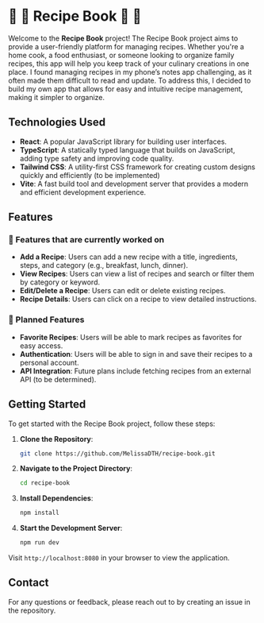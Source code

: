 # 📖 🍋 Recipe Book 🍋 📖

Welcome to the **Recipe Book** project!
The Recipe Book project aims to provide a user-friendly platform for managing recipes. Whether you're a home cook, a food enthusiast, or someone looking to organize family recipes, this app will help you keep track of your culinary creations in one place. I found managing recipes in my phone’s notes app challenging, as it often made them difficult to read and update. To address this, I decided to build my own app that allows for easy and intuitive recipe management, making it simpler to organize.

## Technologies Used

- **React**: A popular JavaScript library for building user interfaces.
- **TypeScript**: A statically typed language that builds on JavaScript, adding type safety and improving code quality.
- **Tailwind CSS**: A utility-first CSS framework for creating custom designs quickly and efficiently (to be implemented)
- **Vite**: A fast build tool and development server that provides a modern and efficient development experience.

## Features

### 🚧 Features that are currently worked on

- **Add a Recipe**: Users can add a new recipe with a title, ingredients, steps, and category (e.g., breakfast, lunch, dinner).
- **View Recipes**: Users can view a list of recipes and search or filter them by category or keyword.
- **Edit/Delete a Recipe**: Users can edit or delete existing recipes.
- **Recipe Details**: Users can click on a recipe to view detailed instructions.

### 🚧 Planned Features

- **Favorite Recipes**: Users will be able to mark recipes as favorites for easy access.
- **Authentication**: Users will be able to sign in and save their recipes to a personal account.
- **API Integration**: Future plans include fetching recipes from an external API (to be determined).

## Getting Started

To get started with the Recipe Book project, follow these steps:

1. **Clone the Repository**:
   ```bash
   git clone https://github.com/MelissaDTH/recipe-book.git
   ```
2. **Navigate to the Project Directory**:
   ```bash
   cd recipe-book
   ```
3. **Install Dependencies**:
   ```bash
   npm install
   ```
4. **Start the Development Server**:
   ```bash
   npm run dev
   ```

Visit `http://localhost:8080` in your browser to view the application.

## Contact

For any questions or feedback, please reach out to by creating an issue in the repository.

